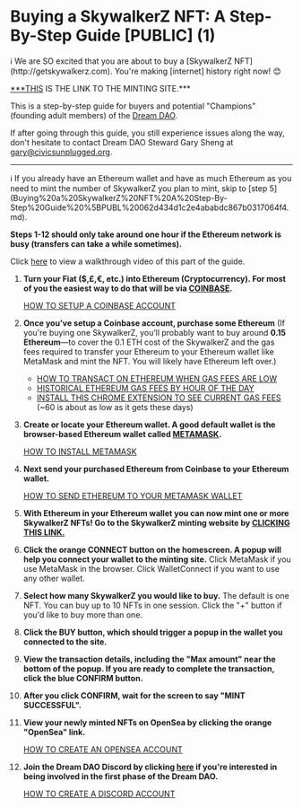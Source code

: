 # Buying a SkywalkerZ NFT: A Step-By-Step Guide [PUBLIC] (1)

<aside>
ℹ️ We are SO excited that you are about to buy a [SkywalkerZ NFT](http://getskywalkerz.com). You're making [internet] history right now! 😊

[***THIS](https://getskywalkerz.com) IS THE LINK TO THE MINTING SITE.***

This is a step-by-step guide for buyers and potential "Champions" (founding adult members) of the [Dream DAO](https://nutshell.dreamdao.xyz).

If after going through this guide, you still experience issues along the way, don't hesitate to contact Dream DAO Steward Gary Sheng at [gary@civicsunplugged.org](mailto:gary@civicsunplugged.org).

</aside>

---

<aside>
ℹ️ If you already have an Ethereum wallet and have as much Ethereum as you need to mint the number of SkywalkerZ you plan to mint, skip to [step 5](Buying%20a%20SkywalkerZ%20NFT%20A%20Step-By-Step%20Guide%20%5BPUBL%20062d434d1c2e4ababdc867b0317064f4.md).

**Steps 1-12 should only take around one hour if the Ethereum network is busy (transfers can take a while sometimes).**

 Click [here](https://www.loom.com/share/e42374a421c148f08e767bac6921a270) to view a walkthrough video of this part of the guide.

</aside>

1. **Turn your Fiat ($,£,€, etc.) into Ethereum (Cryptocurrency). For most of you the easiest way to do that will be via [COINBASE](http://www.coinbase.com/).**
    
    [HOW TO SETUP A COINBASE ACCOUNT](https://www.youtube.com/watch?v=BVFVZ7CFYEk)
    
2. **Once you’ve setup a Coinbase account, purchase some Ethereum** (If you're buying one  SkywalkerZ, you’ll probably want to buy around **0.15 Ethereum**—to cover the 0.1 ETH cost of the SkywalkerZ and the gas fees required to transfer your Ethereum to your Ethereum wallet like MetaMask and mint the NFT. You will likely have Ethereum left over.)
    - [HOW TO TRANSACT ON ETHEREUM WHEN GAS FEES ARE LOW](https://coinmarketcap.com/alexandria/article/what-is-the-best-time-to-transact-on-ethereum-flipside-crypto)
    - [HISTORICAL ETHEREUM GAS FEES BY HOUR OF THE DAY](https://ethereumprice.org/gas/)
    - [INSTALL THIS CHROME EXTENSION TO SEE CURRENT GAS FEES](https://chrome.google.com/webstore/detail/ethereum-gas-price-extens/innfmlnnhfcebjcnfopadflecemoddnp/related?hl=en) (~60 is about as low as it gets these days)
3. **Create or locate your Ethereum wallet. A good default wallet is the browser-based Ethereum wallet called [METAMASK](https://metamask.io/download.html#w-tabs-0-data-w-pane-0).**
    
    [HOW TO INSTALL METAMASK](https://www.youtube.com/watch?v=Af_lQ1zUnoM)
    
4. **Next send your purchased Ethereum from Coinbase to your Ethereum wallet.**
    
    [HOW TO SEND ETHEREUM TO YOUR METAMASK WALLET](https://www.youtube.com/watch?v=9NQgCyOXQlY)
    
5. **With Ethereum in your Ethereum wallet you can now mint one or more SkywalkerZ NFTs! Go to the SkywalkerZ minting website by [CLICKING THIS LINK.](https://www.getskywalkerz.com/)**
6. **Click the orange CONNECT button on the homescreen. A popup will help you connect your wallet to the minting site.** Click MetaMask if you use MetaMask in the browser. Click WalletConnect if you want to use any other wallet.
7. **Select how many SkywalkerZ you would like to buy.** The default is one NFT. You can buy up to 10 NFTs in one session. Click the "+" button if you'd like to buy more than one.
8. **Click the BUY button, which should trigger a popup in the wallet you connected to the site.**
9. **View the transaction details, including the "Max amount" near the bottom of the popup. If you are ready to complete the transaction, click the blue CONFIRM button.**
10. **After you click CONFIRM, wait for the screen to say "MINT SUCCESSFUL".**
11. **View your newly minted NFTs on OpenSea by clicking the orange "OpenSea" link.** 
    
    [HOW TO CREATE AN OPENSEA ACCOUNT](https://support.opensea.io/hc/en-us/articles/360061676254-How-do-I-create-an-OpenSea-account-)
    
12. **Join the Dream DAO Discord by clicking [here](https://discord.gg/t4w6HUgMcM) if you're interested in being involved in the first phase of the Dream DAO.**
    
    [HOW TO CREATE A DISCORD ACCOUNT](https://support.discord.com/hc/en-us/articles/360033931551-Getting-Started)